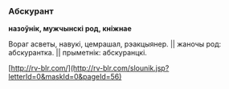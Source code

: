 ### Абскурант
**назоўнік, мужчынскі род, кніжнае**

Вораг асветы, навукі, цемрашал, рэакцыянер. || жаночы род: абскурантка. || прыметнік: абскуранцкі.

<a rel="author">[http://rv-blr.com/](http://rv-blr.com/slounik.jsp?letterId=0&maskId=0&pageId=56)</a>
